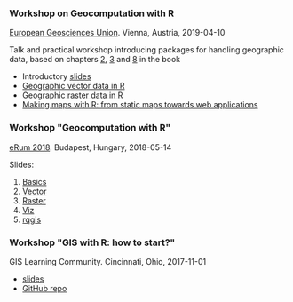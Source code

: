 ### Workshop on Geocomputation with R 
[European Geosciences Union](https://www.egu2019.eu/). Vienna, Austria, 2019-04-10

Talk and practical workshop introducing packages for handling geographic data, based on chapters [2](https://geocompr.robinlovelace.net/spatial-class.html), [3](https://geocompr.robinlovelace.net/attr.html#exercises-1) and [8](http://geocompr.robinlovelace.net/adv-map.html) in the book

- Introductory [slides](https://geocompr.github.io/presentations/01_intro.html)
- [Geographic vector data in R](https://geocompr.github.io/presentations/02_vector.html#1)
- [Geographic raster data in R](https://geocompr.github.io/presentations/03_raster.html#1)
- [Making maps with R: from static maps towards web applications](https://geocompr.github.io/presentations/04_viz.html#1)

### Workshop "Geocomputation with R" 
[eRum 2018](https://2018.erum.io/). Budapest, Hungary, 2018-05-14

Slides:

1. [Basics](erum2018/01_basics.html)
1. [Vector](erum2018/02_vector.html)
1. [Raster](erum2018/03_raster.html)
1. [Viz](erum2018/04_viz.html)
1. [rqgis](erum2018/05_rqgis.html)

### Workshop "GIS with R: how to start?"
GIS Learning Community. Cincinnati, Ohio, 2017-11-01

- [slides](https://cdn.rawgit.com/Nowosad/gis_with_r_how_to_start/aea08f46/gis_with_r_start.html)
- [GitHub repo](https://github.com/Nowosad/gis_with_r_how_to_start/)